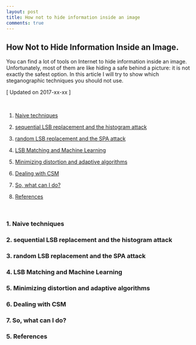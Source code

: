 ```yaml
---
layout: post
title: How not to hide information inside an image
comments: true
---
```


## How Not to Hide Information Inside an Image. 

You can find a lot of tools on Internet to hide information inside an image. Unfortunately, most of them are like 
hiding a safe behind a picture: it is not exactly the safest option. In this article I will try to show which steganographic techniques you should not use. 


[ Updated on 2017-xx-xx ]

<br>

1. [Naive techniques](#1-naive-techniques)

2. [sequential LSB replacement and the histogram attack](#2-sequential-lsb-replacement-and-the-histogram-attack])

3. [random LSB replacement and the SPA attack](#3-random-lsb-replacement-and-the-spa-attack)

4. [LSB Matching and Machine Learning](#4-lsb-matching-and-machine-learning)

5. [Minimizing distortion and adaptive algorithms](#5-minimizing-distortion-and-adaptive-algorithms)

6. [Dealing with CSM](#6-dealing-with-csm)

7. [So, what can I do?](#7-so-what-can-i-do)

5. [References](#5-references)

<br>

### 1. Naive techniques

### 2. sequential LSB replacement and the histogram attack

### 3. random LSB replacement and the SPA attack

### 4. LSB Matching and Machine Learning

### 5. Minimizing distortion and adaptive algorithms

### 6. Dealing with CSM

### 7. So, what can I do?

### 5. References


